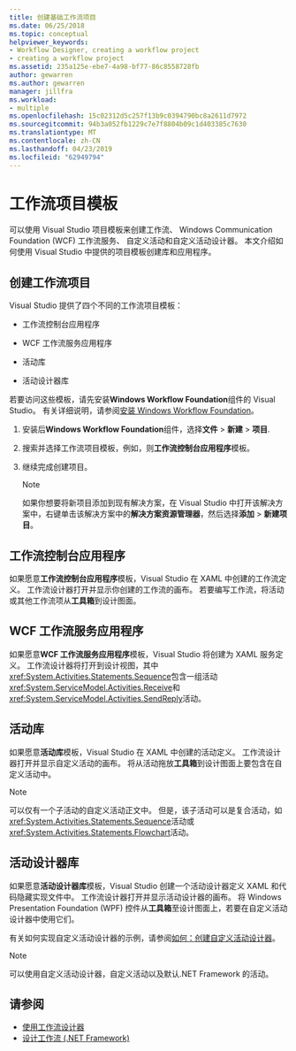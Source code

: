 ```yaml
---
title: 创建基础工作流项目
ms.date: 06/25/2018
ms.topic: conceptual
helpviewer_keywords:
- Workflow Designer, creating a workflow project
- creating a workflow project
ms.assetid: 235a125e-ebe7-4a98-bf77-86c8558728fb
author: gewarren
ms.author: gewarren
manager: jillfra
ms.workload:
- multiple
ms.openlocfilehash: 15c02312d5c257f13b9c0394790bc8a2611d7972
ms.sourcegitcommit: 94b3a052fb1229c7e7f8804b09c1d403385c7630
ms.translationtype: MT
ms.contentlocale: zh-CN
ms.lasthandoff: 04/23/2019
ms.locfileid: "62949794"
---
```

# <a name="workflow-project-templates"></a>工作流项目模板

可以使用 Visual Studio 项目模板来创建工作流、 Windows Communication Foundation (WCF) 工作流服务、 自定义活动和自定义活动设计器。 本文介绍如何使用 Visual Studio 中提供的项目模板创建库和应用程序。

## <a name="create-a-workflow-project"></a>创建工作流项目

Visual Studio 提供了四个不同的工作流项目模板：

- 工作流控制台应用程序

- WCF 工作流服务应用程序

- 活动库

- 活动设计器库

若要访问这些模板，请先安装**Windows Workflow Foundation**组件的 Visual Studio。 有关详细说明，请参阅[安装 Windows Workflow Foundation](developing-applications-with-the-workflow-designer.md#install-windows-workflow-foundation)。

1. 安装后**Windows Workflow Foundation**组件，选择**文件** > **新建** > **项目**.

1. 搜索并选择工作流项目模板，例如，则**工作流控制台应用程序**模板。

1. 继续完成创建项目。

   > [!NOTE]
   > 如果你想要将新项目添加到现有解决方案，在 Visual Studio 中打开该解决方案中，右键单击该解决方案中的**解决方案资源管理器**，然后选择**添加** > **新建项目**。

## <a name="workflow-console-app"></a>工作流控制台应用程序

如果愿意**工作流控制台应用程序**模板，Visual Studio 在 XAML 中创建的工作流定义。 工作流设计器打开并显示你创建的工作流的画布。 若要编写工作流，将活动或其他工作流项从**工具箱**到设计图面。

## <a name="wcf-workflow-service-app"></a>WCF 工作流服务应用程序

如果愿意**WCF 工作流服务应用程序**模板，Visual Studio 将创建为 XAML 服务定义。 工作流设计器将打开到设计视图，其中<xref:System.Activities.Statements.Sequence>包含一组活动<xref:System.ServiceModel.Activities.Receive>和<xref:System.ServiceModel.Activities.SendReply>活动。

## <a name="activity-library"></a>活动库

如果愿意**活动库**模板，Visual Studio 在 XAML 中创建的活动定义。 工作流设计器打开并显示自定义活动的画布。 将从活动拖放**工具箱**到设计图面上要包含在自定义活动中。

> [!NOTE]
> 可以仅有一个子活动的自定义活动正文中。 但是，该子活动可以是复合活动，如<xref:System.Activities.Statements.Sequence>活动或<xref:System.Activities.Statements.Flowchart>活动。

## <a name="activity-designer-library"></a>活动设计器库

如果愿意**活动设计器库**模板，Visual Studio 创建一个活动设计器定义 XAML 和代码隐藏实现文件中。 工作流设计器打开并显示活动设计器的画布。 将 Windows Presentation Foundation (WPF) 控件从**工具箱**至设计图面上，若要在自定义活动设计器中使用它们。

有关如何实现自定义活动设计器的示例，请参阅[如何：创建自定义活动设计器](/dotnet/framework/windows-workflow-foundation/how-to-create-a-custom-activity-designer)。

> [!NOTE]
> 可以使用自定义活动设计器，自定义活动以及默认.NET Framework 的活动。

## <a name="see-also"></a>请参阅

- [使用工作流设计器](developing-applications-with-the-workflow-designer.md)
- [设计工作流 (.NET Framework)](/dotnet/framework/windows-workflow-foundation/designing-workflows)